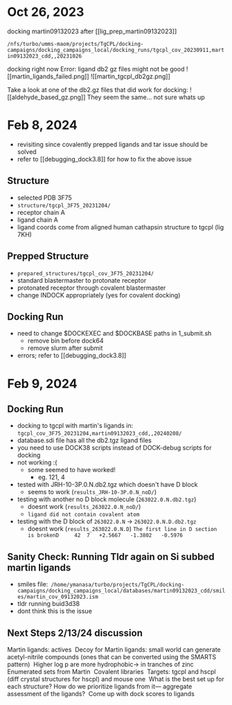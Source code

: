 # Oct 26, 2023
docking martin09132023 after [[lig_prep_martin09132023]]

`/nfs/turbo/umms-maom/projects/TgCPL/docking-campaigns/docking_campaigns_local/docking_runs/tgcpl_cov_20230911,martin09132023_cdd,,20231026`

docking right now 
Error: ligand db2 gz files might not be good
![[martin_ligands_failed.png]]
![[martin_tgcpl_db2gz.png]]

Take a look at one of the db2.gz files that did work for docking: ![[aldehyde_based_gz.png]]
They seem the same... not sure whats up 

# Feb 8, 2024 
- revisiting since covalently prepped ligands and tar issue should be solved 
- refer to [[debugging_dock3.8]] for how to fix the above issue
## Structure
- selected PDB 3F75
- `structure/tgcpl_3F75_20231204/`
- receptor chain A 
- ligand chain A
- ligand coords come from aligned human cathapsin structure to tgcpl (lig 7KH)
## Prepped Structure 
- `prepared_structures/tgcpl_cov_3F75_20231204/`
- standard blastermaster to protonate receptor 
- protonated receptor through covalent blastermaster 
- change INDOCK appropriately (yes for covalent docking)
## Docking Run
- need to change $DOCKEXEC and $DOCKBASE paths in 1_submit.sh 
	- remove bin before dock64
	- remove slurm after submit
- errors; refer to [[debugging_dock3.8]]

# Feb 9, 2024 
## Docking Run
- docking to tgcpl with martin's ligands in: `tgcpl_cov_3F75_20231204,martin09132023_cdd,,20240208/`
- database.sdi file has all the db2.tgz ligand files 
- you need to use DOCK38 scripts instead of DOCK-debug scripts for docking
- not working :( 
	- some seemed to have worked! 
		- eg. 121, 4
- tested with JRH-10-3P.0.N.db2.tgz which doesn't have D block
	- seems to work (`results_JRH-10-3P.0.N_noD/`)
- testing with another no D block molecule (`263022.0.N.db2.tgz`)
	- doesnt work (`results_263022.0.N_noD/`)
	- `ligand did not contain covalent atom`
- testing with the D block of `263022.0.N` -> `263022.0.N.D.db2.tgz`
	- doesnt work (`results_263022.0.N.D`)
`The first line in D section is brokenD     42  7   +2.5667   -1.3802   -0.5976`

## Sanity Check: Running Tldr again on Si subbed martin ligands
- smiles file:` /home/ymanasa/turbo/projects/TgCPL/docking-campaigns/docking_campaigns_local/databases/martin09132023_cdd/smiles/martin_cov_09132023.ism`
- tldr running buid3d38
- dont think this is the issue


## Next Steps 2/13/24 discussion
Martin ligands: actives 
Decoy for Martin ligands: small world can generate acetyl-nitrile compounds (ones that can be converted using the SMARTS pattern) 
Higher log p are more hydrophobic-> in tranches of zinc 
Enumerated sets from Martin 
Covalent libraries 
Targets: tgcpl and hscpl (diff crystal structures for hscpl) and mouse one 
What is the best set up for each structure? How do we prioritize ligands from it— aggregate assessment of the ligands? 
Come up with dock scores to ligands